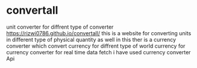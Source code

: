 # convertall
unit converter for diffrent type of converter
https://rizwi0786.github.io/convertall/
this is a website for converting units in different type of physical quantity
as well in this ther is a currency converter which convert currency  for diffrent type of world currency 
for currency converter for real time data fetch i have used currency converter Api
